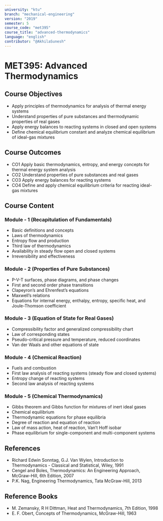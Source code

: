 ```yaml
---
university: "ktu"
branch: "mechanical-engineering"
version: "2019"
semester: 5
course_code: "met395"
course_title: "advanced-thermodynamics"
language: "english"
contributor: "@AkhilaSunesh"
---
```


# MET395: Advanced Thermodynamics

## Course Objectives

* Apply principles of thermodynamics for analysis of thermal energy systems  
* Understand properties of pure substances and thermodynamic properties of real gases  
* Apply energy balances to reacting systems in closed and open systems  
* Define chemical equilibrium constant and analyze chemical equilibrium of ideal-gas mixtures  

## Course Outcomes

* CO1 Apply basic thermodynamics, entropy, and energy concepts for thermal energy system analysis  
* CO2 Understand properties of pure substances and real gases  
* CO3 Apply energy balances for reacting systems  
* CO4 Define and apply chemical equilibrium criteria for reacting ideal-gas mixtures  

## Course Content

### Module - 1 (Recapitulation of Fundamentals)

* Basic definitions and concepts  
* Laws of thermodynamics  
* Entropy flow and production  
* Third law of thermodynamics  
* Availability in steady flow open and closed systems  
* Irreversibility and effectiveness  

### Module - 2 (Properties of Pure Substances)

* P-V-T surfaces, phase diagrams, and phase changes  
* First and second order phase transitions  
* Clapeyron’s and Ehrenfest’s equations  
* Maxwell’s relations  
* Equations for internal energy, enthalpy, entropy, specific heat, and Joule-Thomson coefficient  

### Module - 3 (Equation of State for Real Gases)

* Compressibility factor and generalized compressibility chart  
* Law of corresponding states  
* Pseudo-critical pressure and temperature, reduced coordinates  
* Van der Waals and other equations of state  

### Module - 4 (Chemical Reaction)

* Fuels and combustion  
* First law analysis of reacting systems (steady flow and closed systems)  
* Entropy change of reacting systems  
* Second law analysis of reacting systems  

### Module - 5 (Chemical Thermodynamics)

* Gibbs theorem and Gibbs function for mixtures of inert ideal gases  
* Chemical equilibrium  
* Thermodynamic equations for phase equilibria  
* Degree of reaction and equation of reaction  
* Law of mass action, heat of reaction, Van’t Hoff isobar  
* Phase equilibrium for single-component and multi-component systems  

## References

* Richard Edwin Sonntag, G.J. Van Wylen, Introduction to Thermodynamics - Classical and Statistical, Wiley, 1991  
* Cengel and Boles, Thermodynamics: An Engineering Approach, McGraw-Hill, 6th Edition, 2007  
* P.K. Nag, Engineering Thermodynamics, Tata McGraw-Hill, 2013  

## Reference Books

* M. Zemansky, R H Dittman, Heat and Thermodynamics, 7th Edition, 1998  
* E. F. Obert, Concepts of Thermodynamics, McGraw-Hill, 1963  
